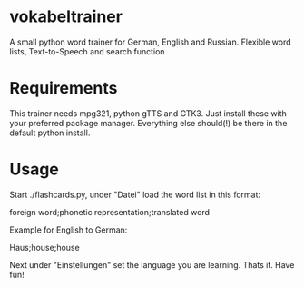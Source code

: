 # vokabeltrainer
A small python word trainer for German, English and Russian. Flexible word lists, Text-to-Speech and search function

# Requirements
This trainer needs mpg321, python gTTS and GTK3. Just install these with your preferred package manager.
Everything else should(!) be there in the default python install.

# Usage
Start ./flashcards.py, under "Datei" load the word list in this format:

foreign word;phonetic representation;translated word

Example for English to German:

Haus;house;house

Next under "Einstellungen" set the language you are learning.
Thats it. Have fun!
